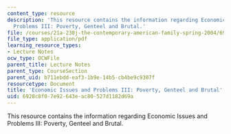 ```yaml
---
content_type: resource
description: 'This resource contains the information regarding Economic Issues and
  Problems III: Poverty, Genteel and Brutal.'
file: /courses/21a-230j-the-contemporary-american-family-spring-2004/6928c8f07e92643eac80527d1182d69a_MIT21A_230JS04_econissues3.pdf
file_type: application/pdf
learning_resource_types:
- Lecture Notes
ocw_type: OCWFile
parent_title: Lecture Notes
parent_type: CourseSection
parent_uid: b711ebdd-eaf3-1b9e-14b5-cb4be9c9307f
resourcetype: Document
title: 'Economic Issues and Problems III: Poverty, Genteel and Brutal'
uid: 6928c8f0-7e92-643e-ac80-527d1182d69a
---
```

This resource contains the information regarding Economic Issues and Problems III: Poverty, Genteel and Brutal.

